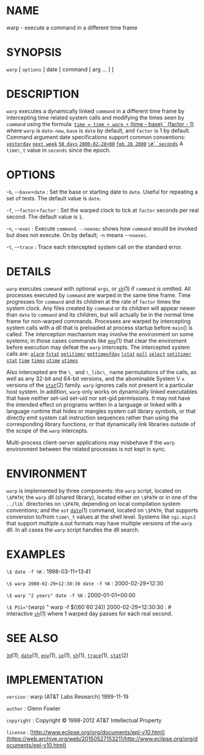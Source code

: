 # NAME

warp - execute a command in a different time frame

# SYNOPSIS

`warp` \[ `options` \] date \[ command \[ arg ... \] \]

# DESCRIPTION

`warp` executes a dynamically linked `command` in a different time
frame by intercepting time related system calls and modifying the times
seen by `command` using the formula: [`time = time + warp +` (time - base) \` (factor - 1)]()
where `warp` is `date-now`, `base` is `date` by default, and `factor` is
1 by default. Command argument date specifications support common
conventions: [`yesterday`]() [`next week`]() [`50 days`]()
[`2000-02-28+00`]() [`feb 28 2000`]() [`\#``seconds`]()
A `time\_t` value in `seconds` since the epoch.

# OPTIONS

-`b`, --`base`=`date`
:   Set the base or starting date to `date`. Useful for repeating a set
    of tests. The default value is `date`.

-`f`, --`factor`=`factor`
:   Set the warped clock to tick at `factor` seconds per real second.
    The default value is `1`.

-`n`, --`exec`
:   Execute `command`. `--noexec` shows how `command` would be invoked
    but does not execute. On by default; -`n` means --`noexec`.

-`t`, --`trace`
:   Trace each intercepted system call on the standard error.

# DETAILS

`warp` executes `command` with optional `args`, or
[`sh`](/web/20150527153211/http://www2.research.att.com/~astopen/man/man1/sh.html)(1)
if `command` is omitted. All processes executed by `command` are warped
in the same time frame. Time progresses for `command` and its children
at the rate of `factor` times the system clock. Any files created by
`command` or its children will appear newer than `date` to `command` and
its children, but will actually be in the normal time frame for
non-warped commands.
Processes are warped by intercepting system calls with a dll that is
preloaded at process startup before `main`() is called. The interception
mechanism may involve the environment on some systems; in those cases
commands like
[`env`](/web/20150527153211/http://www2.research.att.com/~astopen/man/man1/env.html)(1)
that clear the enviroment before execution may defeat the `warp`
intercepts. The intercepted system calls are: [`alarm`]()
[`fstat`]() [`getitimer`]() [`gettimeofday`]() [`lstat`]()
[`poll`]() [`select`]() [`setitimer`]() [`stat`]() [`time`]()
[`times`]() [`utime`]() [`utimes`]()

Also intercepted are the `\_` and `\_libc\_` name permutations of
the calls, as well as any 32-bit and 64-bit versions, and the abominable
System V `x` versions of the
[`stat`](/web/20150527153211/http://www2.research.att.com/~astopen/man/man2/stat.html)(2)
family. `warp` ignores calls not present in a particular host system.
In addition, `warp` only works on dynamically linked executables that
have neither set-uid set-uid nor set-gid permissions. It may not have
the intended effect on programs written in a language or linked with a
language runtime that hides or mangles system call library symbols, or
that directly emit system call instruction sequences rather than using
the corresponding library functions, or that dynamically link libraries
outside of the scope of the `warp` intercepts.

Multi-process client-server applications may misbehave if the `warp`
environment between the related processes is not kept in sync.

# ENVIRONMENT

`warp` is implemented by three components: the `warp` script,
located on `\$PATH`; the `warp` dll (shared library), located either
on `\$PATH` or in one of the `../lib`\` directories on `\$PATH`,
depending on local compilation system conventions; and the `ast`
[`date`](/web/20150527153211/http://www2.research.att.com/~astopen/man/man1/date.html)(1)
command, located on `\$PATH`, that supports conversion to/from
`time\_t` values at the shell level. Systems like `sgi.mips3` that
support multiple a.out formats may have multiple versions of the
`warp` dll. In all cases the `warp` script handles the dll search.

# EXAMPLES

`\$ date -f %K`
:   1998-03-11+13:41

`\$ warp 2000-02-29+12:30:30 date -f %K`
:   2000-02-29+12:30

`\$ warp "2 years" date -f %K`
:   2000-01-01+00:00

`\$ PS1="`(warp) " warp -f \$((60\`60\`24)) 2000-02-29+12:30:30
:   \# interactive
    [`sh`](/web/20150527153211/http://www2.research.att.com/~astopen/man/man1/sh.html)(1)
    where 1 warped day passes for each real second.

# SEE ALSO

[`3d`](/web/20150527153211/http://www2.research.att.com/~astopen/man/man1/3d.html)(1),
[`date`](/web/20150527153211/http://www2.research.att.com/~astopen/man/man1/date.html)(1),
[`env`](/web/20150527153211/http://www2.research.att.com/~astopen/man/man1/env.html)(1),
[`ie`](/web/20150527153211/http://www2.research.att.com/~astopen/man/man1/ie.html)(1),
[`sh`](/web/20150527153211/http://www2.research.att.com/~astopen/man/man1/sh.html)(1),
[`trace`](/web/20150527153211/http://www2.research.att.com/~astopen/man/man1/trace.html)(1),
[`stat`](/web/20150527153211/http://www2.research.att.com/~astopen/man/man2/stat.html)(2)

# IMPLEMENTATION

`version`
:   warp (AT&T Labs Research) 1999-11-19

`author`
:   Glenn Fowler

`copyright`
:   Copyright © 1998-2012 AT&T Intellectual Property

`license`
:   [http://www.eclipse.org/org/documents/epl-v10.html](https://web.archive.org/web/20150527153211/http://www.eclipse.org/org/documents/epl-v10.html)


